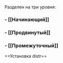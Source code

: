Разделен на три уровня:
### - [[Начинающий]]
### - [[Продвинутый]]
### - [[Промежуточный]]

==Установка distr==